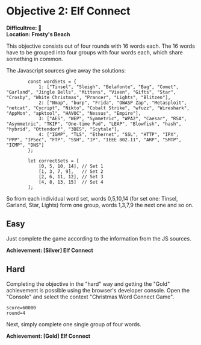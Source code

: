 # Objective 2: Elf Connect

**Difficultree: 🎄**  
**Location: Frosty's Beach**

This objective consists out of four rounds with 16 words each.
The 16 words have to be grouped into four groups with four words each, which share something in common.

The Javascript sources give away the solutions:
```
        const wordSets = {
            1: ["Tinsel", "Sleigh", "Belafonte", "Bag", "Comet", "Garland", "Jingle Bells", "Mittens", "Vixen", "Gifts", "Star", "Crosby", "White Christmas", "Prancer", "Lights", "Blitzen"],
            2: ["Nmap", "burp", "Frida", "OWASP Zap", "Metasploit", "netcat", "Cycript", "Nikto", "Cobalt Strike", "wfuzz", "Wireshark", "AppMon", "apktool", "HAVOC", "Nessus", "Empire"],
            3: ["AES", "WEP", "Symmetric", "WPA2", "Caesar", "RSA", "Asymmetric", "TKIP", "One-time Pad", "LEAP", "Blowfish", "hash", "hybrid", "Ottendorf", "3DES", "Scytale"],
            4: ["IGMP", "TLS", "Ethernet", "SSL", "HTTP", "IPX", "PPP", "IPSec", "FTP", "SSH", "IP", "IEEE 802.11", "ARP", "SMTP", "ICMP", "DNS"]
        };

        let correctSets = [
            [0, 5, 10, 14], // Set 1
            [1, 3, 7, 9],   // Set 2
            [2, 6, 11, 12], // Set 3
            [4, 8, 13, 15]  // Set 4
        ];
```
So from each individual word set, words 0,5,10,14 (for set one: Tinsel, Garland, Star, Lights) form one group, words 1,3,7,9 the next one and so on.

## Easy
Just complete the game according to the information from the JS sources.

**Achievement: [Silver] Elf Connect**

## Hard
Completing the objective in the "hard" way and getting the "Gold" achievement is possible using the browser's developer console.
Open the "Console" and select the context "Christmas Word Connect Game".
```
score=60000
round=4
```
Next, simply complete one single group of four words.

**Achievement: [Gold] Elf Connect**
<!--stackedit_data:
eyJoaXN0b3J5IjpbLTg5NzY4NTM4NCwtNDM3MjkwMjUyXX0=
-->